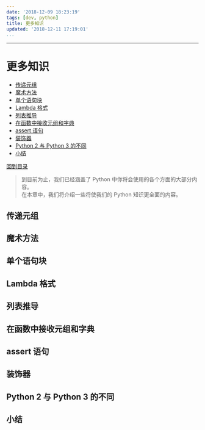 ```yaml
---
date: '2018-12-09 18:23:19'
tags: [dev, python]
title: 更多知识
updated: '2018-12-11 17:19:01'
...
```

---
# 更多知识
<!-- MarkdownTOC -->

- [传递元组](#%E4%BC%A0%E9%80%92%E5%85%83%E7%BB%84)
- [魔术方法](#%E9%AD%94%E6%9C%AF%E6%96%B9%E6%B3%95)
- [单个语句块](#%E5%8D%95%E4%B8%AA%E8%AF%AD%E5%8F%A5%E5%9D%97)
- [Lambda 格式](#lambda-%E6%A0%BC%E5%BC%8F)
- [列表推导](#%E5%88%97%E8%A1%A8%E6%8E%A8%E5%AF%BC)
- [在函数中接收元组和字典](#%E5%9C%A8%E5%87%BD%E6%95%B0%E4%B8%AD%E6%8E%A5%E6%94%B6%E5%85%83%E7%BB%84%E5%92%8C%E5%AD%97%E5%85%B8)
- [assert 语句](#assert-%E8%AF%AD%E5%8F%A5)
- [装饰器](#%E8%A3%85%E9%A5%B0%E5%99%A8)
- [Python 2 与 Python 3 的不同](#python-2-%E4%B8%8E-python-3-%E7%9A%84%E4%B8%8D%E5%90%8C)
- [小结](#%E5%B0%8F%E7%BB%93)

<!-- /MarkdownTOC -->
[回到目录](./index.md)

> 到目前为止，我们已经涵盖了 Python 中你将会使用的各个方面的大部分内容。  
>  在本章中，我们将介绍一些将使我们的 Python 知识更全面的内容。

<a id="%E4%BC%A0%E9%80%92%E5%85%83%E7%BB%84"></a>
## 传递元组

<a id="%E9%AD%94%E6%9C%AF%E6%96%B9%E6%B3%95"></a>
## 魔术方法

<a id="%E5%8D%95%E4%B8%AA%E8%AF%AD%E5%8F%A5%E5%9D%97"></a>
## 单个语句块

<a id="lambda-%E6%A0%BC%E5%BC%8F"></a>
## Lambda 格式

<a id="%E5%88%97%E8%A1%A8%E6%8E%A8%E5%AF%BC"></a>
## 列表推导

<a id="%E5%9C%A8%E5%87%BD%E6%95%B0%E4%B8%AD%E6%8E%A5%E6%94%B6%E5%85%83%E7%BB%84%E5%92%8C%E5%AD%97%E5%85%B8"></a>
## 在函数中接收元组和字典

<a id="assert-%E8%AF%AD%E5%8F%A5"></a>
## assert 语句

<a id="%E8%A3%85%E9%A5%B0%E5%99%A8"></a>
## 装饰器

<a id="python-2-%E4%B8%8E-python-3-%E7%9A%84%E4%B8%8D%E5%90%8C"></a>
## Python 2 与 Python 3 的不同

<a id="%E5%B0%8F%E7%BB%93"></a>
## 小结
